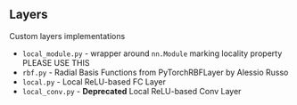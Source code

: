 ## Layers
Custom layers implementations
- `local_module.py` - wrapper around `nn.Module` marking locality property PLEASE USE THIS
- `rbf.py` - Radial Basis Functions from PyTorchRBFLayer by Alessio Russo
- `local.py` - Local ReLU-based FC Layer
- `local_conv.py` - **Deprecated** Local ReLU-based Conv Layer